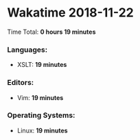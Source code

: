 # Wakatime 2018-11-22

Time Total: **0 hours 19 minutes**

### Languages:
- XSLT: **19 minutes** 

### Editors:
- Vim: **19 minutes** 

### Operating Systems:
- Linux: **19 minutes** 

